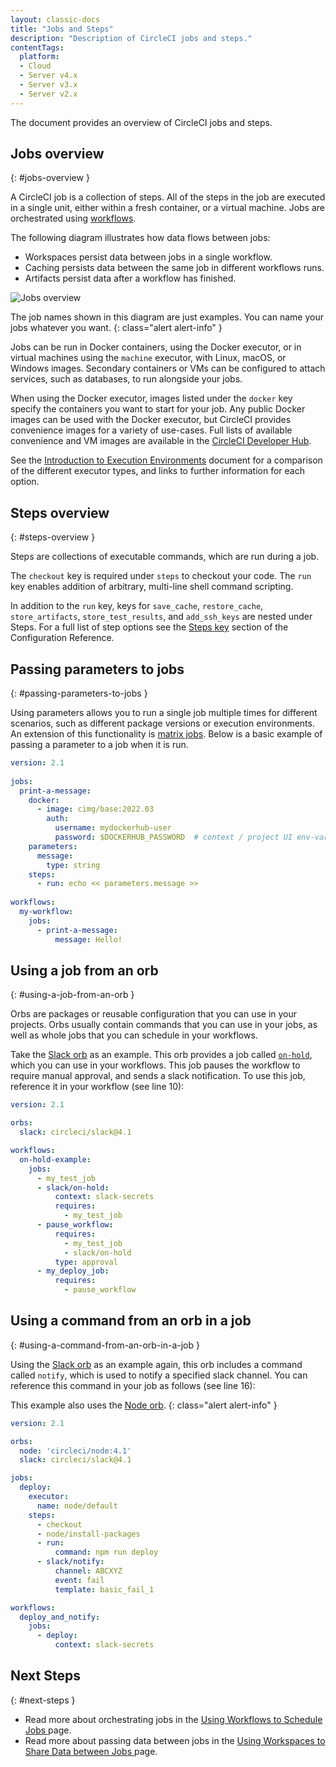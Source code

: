 ```yaml
---
layout: classic-docs
title: "Jobs and Steps"
description: "Description of CircleCI jobs and steps."
contentTags: 
  platform:
  - Cloud
  - Server v4.x
  - Server v3.x
  - Server v2.x
---
```


The document provides an overview of CircleCI jobs and steps.

## Jobs overview
{: #jobs-overview }

A CircleCI job is a collection of steps. All of the steps in the job are executed in a single unit, either within a fresh container, or a virtual machine. Jobs are orchestrated using [workflows](/docs/workflows/).

The following diagram illustrates how data flows between jobs:
* Workspaces persist data between jobs in a single workflow.
* Caching persists data between the same job in different workflows runs.
* Artifacts persist data after a workflow has finished.

![Jobs overview](/docs/assets/img/docs/jobs-overview.png)

The job names shown in this diagram are just examples. You can name your jobs whatever you want.
{: class="alert alert-info" } 

Jobs can be run in Docker containers, using the Docker executor, or in virtual machines using the `machine` executor, with Linux, macOS, or Windows images. Secondary containers or VMs can be configured to attach services, such as databases, to run alongside your jobs.

When using the Docker executor, images listed under the `docker` key specify the containers you want to start for your job. Any public Docker images can be used with the Docker executor, but CircleCI provides convenience images for a variety of use-cases. Full lists of available convenience and VM images are available in the [CircleCI Developer Hub](https://circleci.com/developer/images).

See the [Introduction to Execution Environments](/docs/executor-intro/) document for a comparison of the different executor types, and links to further information for each option.

## Steps overview
{: #steps-overview }

Steps are collections of executable commands, which are run during a job. 

The `checkout` key is required under `steps` to checkout your code. The `run` key enables addition of arbitrary, multi-line shell command scripting.  

In addition to the `run` key, keys for `save_cache`, `restore_cache`, `store_artifacts`, `store_test_results`, and `add_ssh_keys` are nested under Steps. For a full list of step options see the [Steps key](/docs/configuration-reference/#steps) section of the Configuration Reference.

## Passing parameters to jobs
{: #passing-parameters-to-jobs }

Using parameters allows you to run a single job multiple times for different scenarios, such as different package versions or execution environments. An extension of this functionality is [matrix jobs](/docs/configuration-reference/#matrix-requires-version-21). Below is a basic example of passing a parameter to a job when it is run.

```yml
version: 2.1
​
jobs:
  print-a-message:
    docker:
      - image: cimg/base:2022.03
        auth:
          username: mydockerhub-user
          password: $DOCKERHUB_PASSWORD  # context / project UI env-var reference
    parameters:
      message:
        type: string
    steps:
      - run: echo << parameters.message >>
​
workflows:
  my-workflow:
    jobs:
      - print-a-message:
          message: Hello!
```

## Using a job from an orb
{: #using-a-job-from-an-orb }

Orbs are packages or reusable configuration that you can use in your projects. Orbs usually contain commands that you can use in your jobs, as well as whole jobs that you can schedule in your workflows. 

Take the [Slack orb](https://circleci.com/developer/orbs/orb/circleci/slack) as an example. This orb provides a job called [`on-hold`](https://circleci.com/developer/orbs/orb/circleci/slack#usage-on_hold_notification), which you can use in your workflows. This job pauses the workflow to require manual approval, and sends a slack notification. To use this job, reference it in your workflow (see line 10):

```yml
version: 2.1

orbs:
  slack: circleci/slack@4.1

workflows:
  on-hold-example:
    jobs:
      - my_test_job
      - slack/on-hold:
          context: slack-secrets
          requires:
            - my_test_job
      - pause_workflow:
          requires:
            - my_test_job
            - slack/on-hold
          type: approval
      - my_deploy_job:
          requires:
            - pause_workflow
```

## Using a command from an orb in a job
{: #using-a-command-from-an-orb-in-a-job }

Using the [Slack orb](https://circleci.com/developer/orbs/orb/circleci/slack) as an example again, this orb includes a command called `notify`, which is used to notify a specified slack channel. You can reference this command in your job as follows (see line 16):

This example also uses the [Node orb](https://circleci.com/developer/orbs/orb/circleci/node).
{: class="alert alert-info" }

```yml
version: 2.1

orbs:
  node: 'circleci/node:4.1'
  slack: circleci/slack@4.1

jobs:
  deploy:
    executor:
      name: node/default
    steps:
      - checkout
      - node/install-packages
      - run:
          command: npm run deploy
      - slack/notify:
          channel: ABCXYZ
          event: fail
          template: basic_fail_1

workflows:
  deploy_and_notify:
    jobs:
      - deploy:
          context: slack-secrets
```


## Next Steps
{: #next-steps }

- Read more about orchestrating jobs in the [Using Workflows to Schedule Jobs ](/docs/workflows/) page.
- Read more about passing data between jobs in the [Using Workspaces to Share Data between Jobs ](/docs/workspaces/) page.
